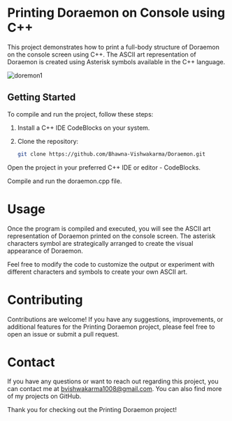 # Printing Doraemon on Console using C++

This project demonstrates how to print a full-body structure of Doraemon on the console screen using C++. The ASCII art representation of Doraemon is created using Asterisk symbols available in the C++ language.

![doremon1](https://github.com/Bhawna-Vishwakarma/Doraemon/assets/84375799/40ab8562-8a0b-4d7d-8fb8-2880ab1f3eda)


## Getting Started

To compile and run the project, follow these steps:

1. Install a C++ IDE CodeBlocks on your system.

2. Clone the repository:
   ```bash
   git clone https://github.com/Bhawna-Vishwakarma/Doraemon.git
   ```

Open the project in your preferred C++ IDE or editor - CodeBlocks.

Compile and run the doraemon.cpp file.

# Usage

Once the program is compiled and executed, you will see the ASCII art representation of Doraemon printed on the console screen. The asterisk characters symbol are strategically arranged to create the visual appearance of Doraemon.

Feel free to modify the code to customize the output or experiment with different characters and symbols to create your own ASCII art.

# Contributing

Contributions are welcome! If you have any suggestions, improvements, or additional features for the Printing Doraemon project, please feel free to open an issue or submit a pull request.

# Contact

If you have any questions or want to reach out regarding this project, you can contact me at bvishwakarma1008@gmail.com. You can also find more of my projects on GitHub.

Thank you for checking out the Printing Doraemon project!
